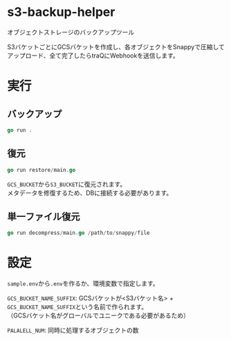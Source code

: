 # s3-backup-helper
 オブジェクトストレージのバックアップツール

 S3バケットごとにGCSバケットを作成し、各オブジェクトをSnappyで圧縮してアップロード、全て完了したらtraQにWebhookを送信します。

# 実行
## バックアップ
 ```go
 go run .
 ```

## 復元
 ```go
 go run restore/main.go
 ```
 `GCS_BUCKET`から`S3_BUCKET`に復元されます。  
 メタデータを修復するため、DBに接続する必要があります。

## 単一ファイル復元

 ```go
 go run decompress/main.go /path/to/snappy/file
 ```

# 設定
 `sample.env`から`.env`を作るか、環境変数で指定します。
 
 `GCS_BUCKET_NAME_SUFFIX`: GCSバケットが<S3バケット名> + `GCS_BUCKET_NAME_SUFFIX`という名前で作られます。  
 （GCSバケット名がグローバルでユニークである必要があるため）

 `PALALELL_NUM`: 同時に処理するオブジェクトの数
